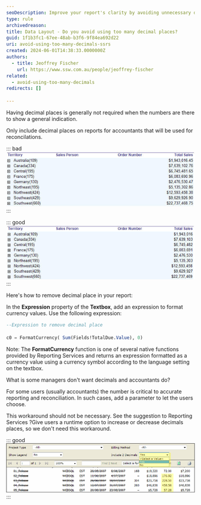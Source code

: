 ```yaml
---
seoDescription: Improve your report's clarity by avoiding unnecessary decimal places in data layouts—learn how to format currency values effectively.
type: rule
archivedreason:
title: Data Layout - Do you avoid using too many decimal places?
guid: 1f1b3fc1-67ee-48ab-b3f6-9f84ea692d22
uri: avoid-using-too-many-decimals-ssrs
created: 2024-06-01T14:38:33.0000000Z
authors: 
  - title: Jeoffrey Fischer
    url: https://www.ssw.com.au/people/jeoffrey-fischer
related:
  - avoid-using-too-many-decimals
redirects: []

---
```


Having decimal places is generally not required when the numbers are there to show a general indication.
<!--endintro-->

Only include decimal places on reports for accountants that will be used for reconcilations.

::: bad  
![Figure: Bad example - This does display decimal place](decimal.jpg)  
:::

::: good  
![Figure: Good example - This avoid displaying decimal place](No_decimal.jpg)
:::

Here's how to remove decimal place in your report:

In the **Expression** property of the **Textbox**, add an expression to format currency values. Use the following expression:

```sql
--Expression to remove decimal place

c0 = FormatCurrency( Sum(Fields!TotalDue.Value), 0)
```

Note: The **FormatCurrency** function is one of several native functions provided by Reporting Services and returns an expression formatted as a currency value using a currency symbol according to the language setting on the textbox.

What is some managers don't want decimals and accountants do?

For some users (usually accountants) the number is critical to accurate reporting and reconciliation. In such cases, add a parameter to let the users choose.

This workaround should not be necessary. See the suggestion to Reporting Services ?Give users a runtime option to increase or decrease decimals places, so we don't need this workaround.

::: good  
![Figure: Good example - Add a parameter to set the decimal places format](DecimalParameter.gif)
:::
